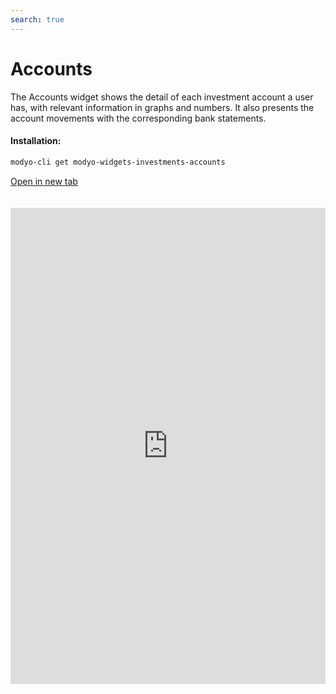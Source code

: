 ```yaml
---
search: true
---
```


# Accounts

The Accounts widget shows the detail of each investment account a user has, with relevant information in graphs and numbers. It also presents the account movements with the corresponding bank statements.

#### Installation:

```bash
modyo-cli get modyo-widgets-investments-accounts
```

[Open in new tab](https://widgets.modyo.com/investments/accounts)

<iframe id="widgetFrame" src="https://widgets.modyo.com/investments/accounts" width="100%" frameBorder="0" style="min-height:762px;overflow:auto;margin-top:20px;"/>

| Feature                    | Description                                                                                                                                                                                                                                                                                                                                                                                                                                               |
|----------------------------------|-----------------------------------------------------------------------------------------------------------------------------------------------------------------------------------------------------------------------------------------------------------------------------------------------------------------------------------------------------------------------------------------------------------------------------------------------------------|
| Account Summary             | Groups all of the client's investment accounts. Each investment account has its own tab with detailed information.                                                                                                                                                                                                                                                                                      |
| Investment Account              | Focuses on all the information associated with a specific investment account, presenting the data numerically and graphically. Includes a section to view Dividends Paid as of the day of the consultation and another for shares in the portfolio. Allows users to configure the account, see investment details, obtain statements, track movements, and make payments to the account.                                                                                           |
| Account Settings             | Allows you to define a name for the investment account, in addition to configuring e-mail information for maps and buy/sale confirmations of investment instruments (shares, mutual funds, etc.).                                                                                                                                                                                                           |
| Cartolas/Extracts             | Displays the list of maps you want to review within a configurable date range. Cartoons appear as PDFs that can be downloaded and viewed.                                                                                                                                                                                                                                                                                      |
| Account Detail                | List the types of instruments that exist in the investment account. Includes a summary of all the specific instruments that correspond to the selected investment type. Displays custody, pricing, and distribution information for investments. Through the summaries, you can review the detail with the history of operations. View the movements associated with the investment account's cash box. |
| Account Detail Movements | Delivers a set of options that allows you to select period and types of movements, including in-transit movements. Displays the specific moves and their detail, plus all operations that are in flight and are not yet completed.                                                                                                                                                                                               |

